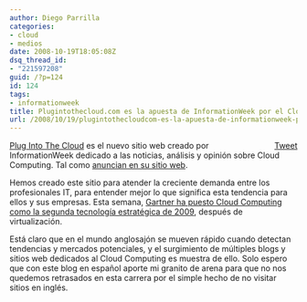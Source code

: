 ```yaml
---
author: Diego Parrilla
categories:
- cloud
- medios
date: 2008-10-19T18:05:08Z
dsq_thread_id:
- "221597208"
guid: /?p=124
id: 124
tags:
- informationweek
title: Plugintothecloud.com es la apuesta de InformationWeek por el Cloud Computing
url: /2008/10/19/plugintothecloudcom-es-la-apuesta-de-informationweek-por-el-cloud-computing/
---
```


<div style="float: right; margin-left: 10px;">
  <a href="https://twitter.com/share" class="twitter-share-button" data-via="nubeblog" data-hashtags="informationweek" data-count="vertical" data-url="/2008/10/19/plugintothecloudcom-es-la-apuesta-de-informationweek-por-el-cloud-computing/">Tweet</a>
</div>

[Plug Into The Cloud](http://www.plugintothecloud.com) es el nuevo sitio web creado por InformationWeek dedicado a las noticias, análisis y opinión sobre Cloud Computing. Tal como [anuncian en su sitio web](http://www.informationweek.com/cloud-computing/blog/archives/2008/10/informationweek_4.html).

Hemos creado este sitio para atender la creciente demanda entre los profesionales IT, para entender mejor lo que significa esta tendencia para ellos y sus empresas. Esta semana, [Gartner ha puesto Cloud Computing como la segunda tecnología estratégica de 2009](/2008/10/17/virtualizacion-y-cloud-computing-las-dos-tecnologias-estrategicas-para-la-empresa-en-2009-segun-gartner/), después de virtualización.

Está claro que en el mundo anglosajón se mueven rápido cuando detectan tendencias y mercados potenciales, y el surgimiento de múltiples blogs y sitios web dedicados al Cloud Computing es muestra de ello. Solo espero que con este blog en español aporte mi granito de arena para que no nos quedemos retrasados en esta carrera por el simple hecho de no visitar sitios en inglés.
